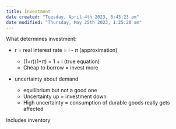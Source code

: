```yaml
---
title: Investment
date created: "Tuesday, April 4th 2023, 6:43:23 pm"
date modified: "Thursday, May 25th 2023, 1:25:20 am"
---
```


What determines investment:

* r = real interest rate = i - $\pi$ (approximation)
  
  * (1+r)(1+$\pi$) = 1 + i (true equation)
  * Cheap to borrow = invest more
* uncertainty about demand
  
  * equilibrium but not a good one
  * Uncertainty up = investment down
  * High uncertainty = consumption of durable goods really gets affected

Includes inventory
